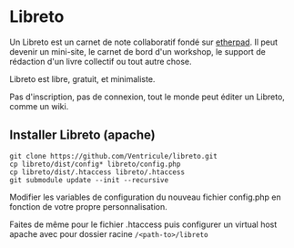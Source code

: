 # Libreto

Un Libreto est un carnet de note collaboratif fondé sur [etherpad](https://etherpad.org).
Il peut devenir un mini-site, le carnet de bord d'un workshop, le support de rédaction d'un livre collectif ou tout autre chose.

Libreto est libre, gratuit, et minimaliste.

Pas d'inscription, pas de connexion, tout le monde peut éditer un Libreto, comme un wiki.

## Installer Libreto (apache)

```
git clone https://github.com/Ventricule/libreto.git
cp libreto/dist/config* libreto/config.php
cp libreto/dist/.htaccess libreto/.htaccess
git submodule update --init --recursive
```

Modifier les variables de configuration du nouveau fichier config.php en fonction de votre propre personnalisation.

Faites de même pour le fichier .htaccess puis configurer un virtual host apache avec pour dossier racine ```/<path-to>/libreto```